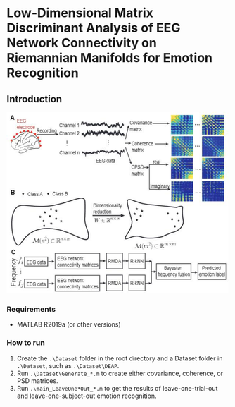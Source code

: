 # Low-Dimensional Matrix Discriminant Analysis of EEG Network Connectivity on Riemannian Manifolds for Emotion Recognition

## Introduction

![Illustration of the proposed Riemannian Matrix Discriminant Analysis (RMDA) method. (A) The construction of EEG network connectivity from multi-channel EEG using covariance, coherence, and CPSD matrices. (B) The scheme of the RMDA method makes the two classes more easily separable in the lower-dimensional Riemannian manifold. (C) Flowchart of the complete RMDA method.](methods.jpg)

### Requirements

- MATLAB R2019a (or other versions)

### How to run

1. Create the `.\Dataset` folder in the root directory and a Dataset folder in `.\Dataset`, such as `.\Dataset\DEAP`.
2. Run `.\Dataset\Generate_*.m` to create either covariance, coherence, or PSD matrices.
3. Run `.\main_LeaveOne*Out_*.m` to get the results of leave-one-trial-out and leave-one-subject-out emotion recognition.
